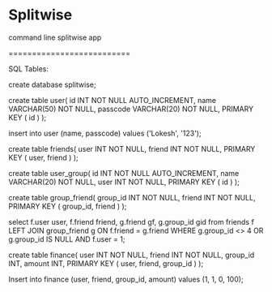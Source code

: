 # Splitwise
 command line splitwise app

==========================

 SQL Tables:
 
create database splitwise;

create table user(
   id INT NOT NULL AUTO_INCREMENT,
   name VARCHAR(50) NOT NULL,
   passcode VARCHAR(20) NOT NULL,
   PRIMARY KEY ( id )
);

insert into user (name, passcode) values ('Lokesh', '123');

create table friends(
 user INT NOT NULL,
 friend INT NOT NULL,
 PRIMARY KEY ( user, friend )
);

create table user_group(
   id INT NOT NULL AUTO_INCREMENT,
   name VARCHAR(20) NOT NULL,
   user INT NOT NULL,
   PRIMARY KEY ( id )
);

create table group_friend(
 group_id INT NOT NULL,
 friend INT NOT NULL,
 PRIMARY KEY ( group_id, friend )
);

select f.user user, f.friend friend, g.friend gf, g.group_id gid from friends f LEFT JOIN group_friend g ON f.friend = g.friend WHERE g.group_id <> 4 OR g.group_id IS NULL AND f.user = 1;

create table finance(
 user INT NOT NULL,
 friend INT NOT NULL,
 group_id INT,
 amount INT,
 PRIMARY KEY ( user, friend, group_id )
);

Insert into finance (user, friend, group_id, amount) values (1, 1, 0, 100);

 